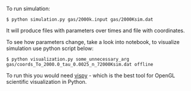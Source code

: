 To run simulation:

```
$ python simulation.py gas/2000k.input gas/2000Ksim.dat
```

It will produce files with parameters over times and file with coordinates.

To see how parameters change, take a look into notebook, to visualize
simulation use python script below:

```
$ python visualization.py some_unnecessary_arg gas/coords_To_2000.0_tau_0.0025_n_72000Ksim.dat offline
```

To run this you would need [vispy](http://vispy.org/index.html) - which is the best
tool for OpenGL scientific visualization in Python.
